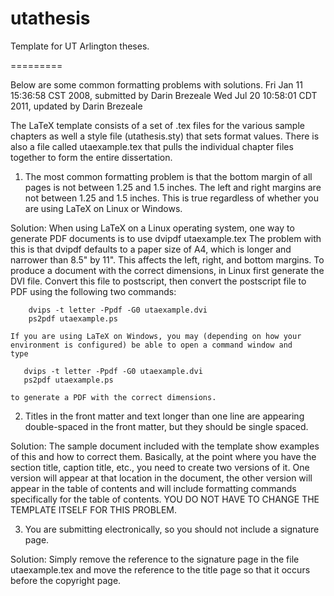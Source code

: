 utathesis
=========

Template for UT Arlington theses.

=========

Below are some common formatting problems with solutions.
Fri Jan 11 15:36:58 CST 2008, submitted by Darin Brezeale 
Wed Jul 20 10:58:01 CDT 2011, updated by Darin Brezeale


The LaTeX template consists of a set of .tex files for the various sample chapters as well a style file (utathesis.sty) that sets format values.  There is also a file called utaexample.tex that pulls the individual chapter files together to form the entire dissertation.


1)  The most common formatting problem is that the bottom margin of all pages is not between 1.25 and 1.5 inches.  The left and right margins are not between 1.25 and 1.5 inches.  This is true regardless of whether you are using LaTeX on Linux or Windows.

Solution:  When using LaTeX on a Linux operating system, one way to generate PDF documents is to use
	dvipdf utaexample.tex
The problem with this is that dvipdf defaults to a paper size of A4, which is longer and narrower than 8.5" by 11".  This affects the left, right, and bottom margins.  To produce a document with the correct dimensions, in Linux first generate the DVI file.  Convert this file to postscript, then convert the postscript file to PDF using the following two commands:

        dvips -t letter -Ppdf -G0 utaexample.dvi
        ps2pdf utaexample.ps

    If you are using LaTeX on Windows, you may (depending on how your 
    environment is configured) be able to open a command window and
    type 

       dvips -t letter -Ppdf -G0 utaexample.dvi
       ps2pdf utaexample.ps

    to generate a PDF with the correct dimensions.


2) Titles in the front matter and text longer than one line are appearing double-spaced in the front matter, but they should be single spaced.

Solution: The sample document included with the template show examples of this and how to correct them.  Basically, at the point where you have the section title, caption title, etc., you need to create two versions of it.  One version will appear at that location in the document, the other version will appear in the table of contents and will include formatting commands specifically for the table of contents.  YOU DO NOT HAVE TO CHANGE THE TEMPLATE ITSELF FOR THIS PROBLEM.



3)  You are submitting electronically, so you should not include a signature page.

Solution:  Simply remove the reference to the signature page in the file utaexample.tex and move the reference to the title page so that it occurs before the copyright page.


